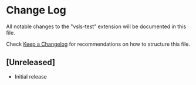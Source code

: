 # Change Log

All notable changes to the "vsls-test" extension will be documented in this file.

Check [Keep a Changelog](http://keepachangelog.com/) for recommendations on how to structure this file.

## [Unreleased]

- Initial release